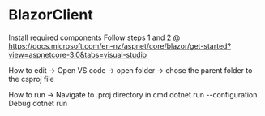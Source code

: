 # BlazorClient

Install required components
Follow steps 1 and 2 @ https://docs.microsoft.com/en-nz/aspnet/core/blazor/get-started?view=aspnetcore-3.0&tabs=visual-studio

How to edit ->
Open VS code -> open folder -> chose the parent folder to the csproj file


How to run ->
Navigate to .proj directory in cmd
dotnet run --configuration Debug
dotnet run
